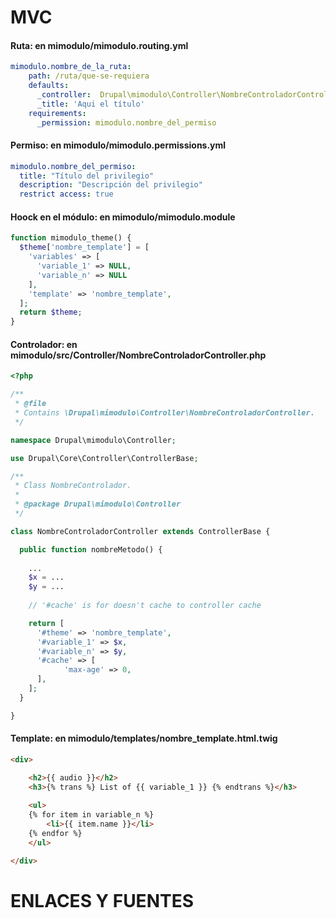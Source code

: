 MVC
========
#### Ruta: en mimodulo/mimodulo.routing.yml
```yml
mimodulo.nombre_de_la_ruta:
    path: /ruta/que-se-requiera
    defaults:
      _controller:  Drupal\mimodulo\Controller\NombreControladorController::nombre_metodo
      _title: 'Aqui el título'
    requirements:
      _permission: mimodulo.nombre_del_permiso
```

#### Permiso: en mimodulo/mimodulo.permissions.yml
```yml
mimodulo.nombre_del_permiso:
  title: "Título del privilegio"
  description: "Descripción del privilegio"
  restrict access: true

```

#### Hoock en el módulo: en mimodulo/mimodulo.module
```php
function mimodulo_theme() {
  $theme['nombre_template'] = [
    'variables' => [ 
      'variable_1' => NULL, 
      'variable_n' => NULL
    ],
    'template' => 'nombre_template',
  ];
  return $theme;
}
```

#### Controlador: en mimodulo/src/Controller/NombreControladorController.php 
```php
<?php

/**
 * @file
 * Contains \Drupal\mimodulo\Controller\NombreControladorController.
 */

namespace Drupal\mimodulo\Controller;

use Drupal\Core\Controller\ControllerBase;

/**
 * Class NombreControlador.
 *
 * @package Drupal\mimodulo\Controller
 */

class NombreControladorController extends ControllerBase {

  public function nombreMetodo() {
  
    ...
    $x = ...
    $y = ...
    
    // '#cache' is for doesn't cache to controller cache

    return [
      '#theme' => 'nombre_template',
      '#variable_1' => $x,
      '#variable_n' => $y,
      '#cache' => [
            'max-age' => 0,
      ],
    ];
  }

}
```

#### Template: en mimodulo/templates/nombre_template.html.twig 
```html
<div>

    <h2>{{ audio }}</h2>
    <h3>{% trans %} List of {{ variable_1 }} {% endtrans %}</h3>
  
    <ul>
    {% for item in variable_n %}
        <li>{{ item.name }}</li>
    {% endfor %}
    </ul>

</div>
```



ENLACES Y FUENTES
=================
